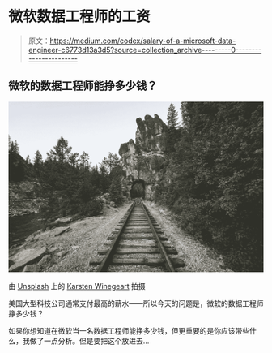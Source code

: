 # 微软数据工程师的工资

> 原文：<https://medium.com/codex/salary-of-a-microsoft-data-engineer-c6773d13a3d5?source=collection_archive---------0----------------------->

## 微软的数据工程师能挣多少钱？

![](img/e0ae269e23388c981af116b346805726.png)

由 [Unsplash](https://unsplash.com/s/photos/oregon?utm_source=unsplash&utm_medium=referral&utm_content=creditCopyText) 上的 [Karsten Winegeart](https://unsplash.com/@karsten116?utm_source=unsplash&utm_medium=referral&utm_content=creditCopyText) 拍摄

美国大型科技公司通常支付最高的薪水——所以今天的问题是，微软的数据工程师挣多少钱？

如果你想知道在微软当一名数据工程师能挣多少钱，但更重要的是你应该带些什么，我做了一点分析。但是要把这个放进去…